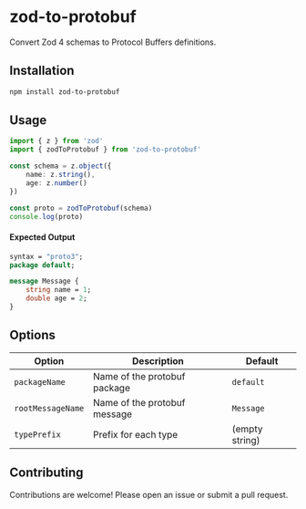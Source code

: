# zod-to-protobuf
 
Convert Zod 4 schemas to Protocol Buffers definitions.

## Installation


```bash
npm install zod-to-protobuf
```

## Usage

```typescript
import { z } from 'zod'
import { zodToProtobuf } from 'zod-to-protobuf'

const schema = z.object({
    name: z.string(),
    age: z.number()
})

const proto = zodToProtobuf(schema)
console.log(proto)
```

#### Expected Output
```protobuf
syntax = "proto3";
package default;

message Message {
    string name = 1;
    double age = 2;
}
```

## Options

| Option            | Description                                | Default          |
|-------------------|--------------------------------------------|------------------|
| `packageName`     | Name of the protobuf package               | `default`        |
| `rootMessageName` | Name of the protobuf message               | `Message`        |
| `typePrefix`      | Prefix for each type                       | (empty string)   |

## Contributing

Contributions are welcome! Please open an issue or submit a pull request.
